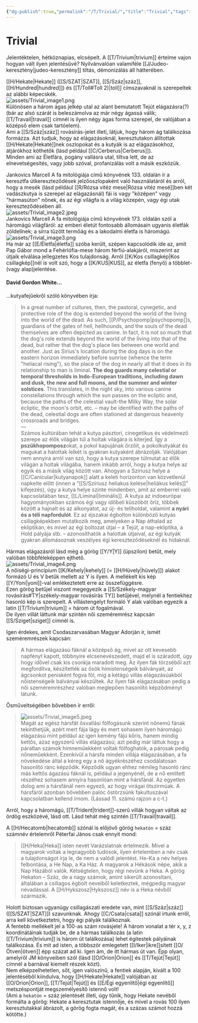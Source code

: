 ```yaml
---
{"dg-publish":true,"permalink":"/T/Trivial/","title":"Trivial","tags":["Englishtexttranslated"],"created":"2023-10-30T01:48","updated":"2024-02-10T04:25"}
---
```



# Trivial

Jelentéktelen, hétköznapias, elcsépelt. A [[T/Trivium\|trivium]] értelme vajon hogyan vált ilyen jelentésűvé? Nyilvánvalóan valamiféle [[J/Judeo-keresztény\|judeo-keresztény]] tiltás, démonizálás áll hátterében.  

[[H/Hekate\|Hekate]] ([[S/SZAT\|SZAT]], [[S/Száz\|száz]], [[H/Hundred\|hundred]]) és [[T/Toll#Toll 2)\|toll]] címszavaknál is szerepeltek az alábbi képecskék.  
![assets/Trivial_image1.png](/img/user/T/assets/Trivial_image1.png)  
Különösen a három ágas jelkép utal az alant bemutatott Tejút elágazásra(?) (bár az alsó szárát is beleszámolva az már négy ágassá válik; [[T/Travail\|travail]] címnél is ilyen négy ágas forma szerepel, de valójában a középső elem csak tartóelem).  
Ami a [[S/Száz\|száz]] rovásírás-jelet illeti, látjuk, hogy három ág találkozása formázza. Azt tudjuk, hogy az elágazásoknál, keresztutakon állítottak [[H/Hekate\|Hekaté]]nek oszlopokat és a kutyák is az elágazásokhoz, átjárókhoz köthetők (lásd például [[C/Cerberus\|Cerberus]]).  
Minden ami az Életfára, pogány vallásra utal, tiltva lett, de az elnevetségesítés, vagy jobb szóval, profanizálás volt a másik eszközük.  

Jankovics Marcell A fa mitológiája című könyvének 133. oldalán ír a keresztfa útkereszteződések jelzőoszlopaként való használatáról és arról, hogy a mesék (lásd például [[R/Rózsa vitéz mese\|Rózsa vitéz mesé]]ben két vadászkutya is szerepel az elágazásnál) fái is vagy "középen" vagy "hármasúton" nőnek, és az égi világfa is a világ közepén, vagy égi utak kereszteződésében áll.  
![assets/Trivial_image2.jpeg](/img/user/T/assets/Trivial_image2.jpeg)  
Jankovics Marcell A fa mitológiája című könyvének 173. oldalán szól a háromágú világfáról: az emberi életút fontosabb állomásain ugyanis életfák zöldellnek; a sírra tűzött termőág és a lakodalmi életfa is háromágú.  
![assets/Trivial_image3.png](/img/user/T/assets/Trivial_image3.png)  
Ha már az [[E/Életfa\|életfa]] szóba került, szépen kapcsolódik ide az, amit Pap Gábor mond a Fehérlófia-mese három férfiú-alakjáról, miszerint az útjaik elválása jellegzetes Kos tulajdonság. Arról [[K/Kos csillagkép\|Kos csillagkép]]nél is volt szó, hogy a [[K/KUS\|KUS]], az életfa (fenyő) a többlet- (vagy alap)jelentése.  

#### David Gordon White...

...kutyafejűekről szóló könyvében írja:  
> In a great number of cultures, then, the pastoral, cynegetic, and protective role of the dog is extended beyond the world of the living into the world of the dead. As such, [[P/Psychopomp\|psychopomp]]s, guardians of the gates of hell, hellhounds, and the souls of the dead themselves are often depicted as canine. In fact, it is not so much that the dog's role extends beyond the world of the living into that of the dead, but rather that the dog's place lies between one world and another. Just as Sirius's location during the dog days is on the eastern horizon immediately before sunrise (whence the term "heliacal rising"), so the place of the dog in nearly all that it does in its relationship to man is liminal. **The dog guards many celestial or temporal thresholds in Indo-European traditions, including dawn and dusk, the new and full moons, and the summer and winter solstices**. This translates, in the night sky, into various canine constellations through which the sun passes on the ecliptic and, because the paths of the celestial vault-the Milky Way, the solar ecliptic, the moon's orbit, etc. – may be identified with the paths of the dead, celestial dogs are often stationed at dangerous heavenly crossroads and bridges.  
> —  
> Számos kultúrában tehát a kutya pásztori, cinegetikus és védelmező szerepe az élők világán túl a holtak világára is kiterjed. Így a **pszükhopomposz**okat, a pokol kapujának őrzőit, a pokolkutyákat és magukat a halottak lelkét is gyakran kutyaként ábrázolják. Valójában nem annyira arról van szó, hogy a kutya szerepe túlmutat az élők világán a holtak világába, hanem inkább arról, hogy a kutya helye az egyik és a másik világ között van. Ahogyan a Szíriusz helye a [[C/Canicular\|kutyanapok]] alatt a keleti horizonton van közvetlenül napkelte előtt (innen a "[[S/Szíriusz heliakus kelése\|heliákus kelés]]" kifejezés), úgy a kutya helye szinte mindenben, amit az emberrel való kapcsolatában tesz, [[L/Liminal\|liminális]]. A kutya az indoeurópai hagyományokban számos égi vagy időbeli küszöböt őriz, többek között a hajnalt és az alkonyatot, az új- és teliholdat, valamint **a nyári és a téli napfordulót**. Ez az éjszakai égbolton különböző kutyás csillagképekben mutatkozik meg, amelyeken a Nap áthalad az ekliptikán, és mivel az égi boltozat útjai – a Tejút, a nap-ekliptika, a Hold pályája stb. – azonosíthatók a halottak útjaival, az égi kutyák gyakran állomásoznak veszélyes égi kereszteződéseknél és hidaknál.  

Hármas elágazásról lásd még a görög [[Y/Y\|Y]] (üpszilon) betűt, mely valóban többféleképpen ejthető.  
![assets/Trivial_image4.png](/img/user/T/assets/Trivial_image4.png)  
A nőiségi-princípium [[K/Kehely\|kehely]] (= [[H/Hüvely\|hüvely]]) alakot formázó U és V betűk mellett az Y is ilyen. A mellékelt kis kép [[Y/Yoni\|yoni]]-val emlékeztetett erre az összefüggésre.  
Ezen görög betűjel viszont megegyezik a [[S/Székely-magyar rovásírás#TY\|székely-magyar rovásírás TY]] betűjével, melynél a fentiekhez hasonló kép is szerepelt. A villástengelyt formáló Y alak valóban egyezik a latin [[T/Trivium\|trivium]] = három út fogalmával.  
De ilyen villát láttunk már szintén női szeméremrész kapcsán [[S/Sziget\|sziget]] címnél is.  

Igen érdekes, amit Csodaszarvasában Magyar Adorján ír, ismét szeméremrészek kapcsán:  
> A hármas elágazású fáknál a középső ág, mivel az ott kevesebb napfényt kapott, többnyire elcsenevészedett, majd el is száradott, úgy hogy idővel csak kis csonkja maradott meg. Az ilyen fák törzséből azt megfordítva, készítették az ősök hímistenségeik bálványait, az ágcsonkot penisként fogva föl, míg a kétágú villás elágazásúakból nőistenségeik bálványai készültek. Az ilyen fák elágazásában pedig a női szeméremrészhez valóban meglepően hasonlító képződményt látunk.  

Ősműveltségében bővebben ír erről:  
> ![assets/Trivial_image5.jpeg](/img/user/T/assets/Trivial_image5.jpeg)  
> Magát az egész hársfát ősvallási fölfogásunk szerint nőnemű fának tekinthetjük, azért mert fája lágy és mert sohasem ilyen háromágú elágazású mint például az igen kemény fájú kőris, hanem mindig kettős, azaz egyszerű villás elágazású; azt pedig már láttuk hogy a páratlan számok hímneműekként voltak fölfoghatók, a párosak pedig nőneműekként. Ezenkívül a hársfa minden villája elágazásában, a fa növekedése által a kéreg egy a nő ágyékrészéhez csodálatosan hasonlító ránc képződik. Képződik ugyan ehhez némileg hasonló ránc más kettős ágazású fáknál is, például a jegenyénél, de a nő említett részéhez sohasem annyira hasonlóan mint a hársfánál. Az egyetlen dolog ami a hársfánál nem egyező, az hogy virágai ötszirmúak. A hársfáról azonban bővebben palóc őstörzsünk fakultuszával kapcsolatban kellend írnom. (Lássad 11. számú rajzon a c-t.)  

Arról, hogy a háromágú, [[T/Trident\|trident]]-szerű villák hogyan váltak az ördög eszközévé, lásd ott. Lásd tehát még szintén [[T/Travail\|travail]].  

A [[H/Hecatomb\|hecatomb]] szónál is előjövő görög `hekatón` = száz számnév értelemről Péterfai János csak ennyit mond:  
> [[H/Heka\|Heka]] isten nevét Varázslatnak értelmezik. Mivel a magyarok voltak a legnagyobb tudósok, ilyen értelemben a név csak a tulajdonságot írja le, de nem a valódi jelentést. He-Ka a név helyes felbontása, a He Nap, a Ka Ház. A magyarok a Hékások népe, akik a Nap Házából valók. Kétségtelen, hogy régi nevünk a Heka. A görög Hekaton – Száz, de a nagy számok, amint sikerült azonosítani, általában a csillagos égbolt neveiből keletkeztek, mégpedig magyar névadással. A [[H/Hykszosz\|Hykszosz]] név is a Heka névből származik.  

Holott biztosan ugyanúgy csillagászati eredete van, mint [[S/Száz\|száz]] ([[S/SZAT\|SZAT]]) szavunknak. Ahogy [[C/Csata\|csata]] szónál írtunk erről, arra kell következtetni, hogy égi pályák találkoznak.  
A fentebb mellékelt jel a 100-as szám rovásjele! A három vonalat a tér x, y, z koordinátáinak tudják be, de a hármas találkozás (a latin [[T/Trivium\|trivium]] is három út találkozása) lehet égitestek pályáinak találkozása. És mit ad isten, a többször emlegetett [[I/Iker\|ikre]]sített [[O/Ötven\|ötven]] épp százat ad ki. Igen ám, de itt hármas út van. Épp olyan, amelyről JM könyveiben szól (lásd [[O/Orion\|Orion]] és [[T/Tejút\|Tejút]] címnél a barnával kiemelt részek közt).  
Nem elképzelhetetlen, sőt, igen valószínű, a fentiek alapján, kivált a 100 jelentéséből kiindulva, hogy [[H/Hekate\|Hekate]] valójában az [[O/Orion\|Orion]], [[T/Tejút\|Tejút]] és [[E/Égi egyenlítő\|égi egyenlítő]] metszéspontját megszemélyesítő istennő volt!  
(Ami a `hekatón` = száz jelentését illeti, úgy tűnik, hogy Hekate nevéből formálta a görög: Hekate a keresztutak istennője, és mivel a rovás 100 ilyen keresztutakkal ábrázolt, a görög fogta magát, és a százas számot hozzá kötötte.)  